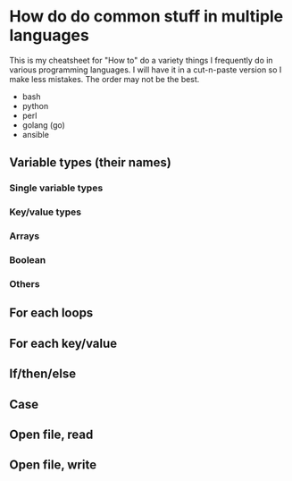 # How do do common stuff in multiple languages
This is my cheatsheet for "How to" do a variety things I frequently do in various programming languages.  I will have it in a cut-n-paste version so I make less mistakes.  The order may not be the best.

- bash
- python
- perl
- golang (go)
- ansible


## Variable types (their names)
### Single variable types
### Key/value types
### Arrays
### Boolean
### Others

## For each loops

## For each key/value

## If/then/else

## Case

## Open file, read

## Open file, write

